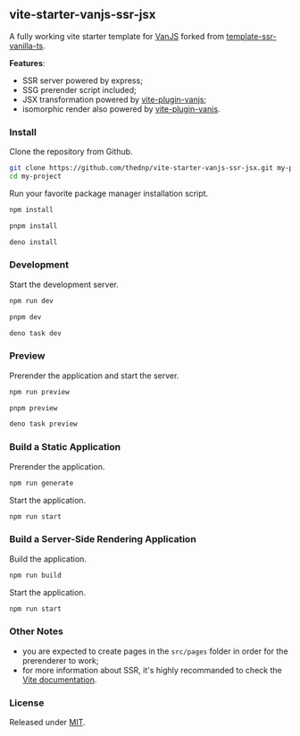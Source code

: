 ## vite-starter-vanjs-ssr-jsx
A fully working vite starter template for [VanJS](https://vanjs.org) forked from [template-ssr-vanilla-ts](https://github.com/bluwy/create-vite-extra/tree/master/template-ssr-vanilla-ts).

**Features**:
* SSR server powered by express;
* SSG prerender script included;
* JSX transformation powered by [vite-plugin-vanjs](https://github.com/thednp/vite-plugin-vanjs);
* isomorphic render also powered by [vite-plugin-vanjs](https://github.com/thednp/vite-plugin-vanjs).


### Install
Clone the repository from Github.
```bash
git clone https://github.com/thednp/vite-starter-vanjs-ssr-jsx.git my-project
cd my-project
```

Run your favorite package manager installation script.
```bash
npm install
```

```bash
pnpm install
```

```bash
deno install
```


### Development
Start the development server.
```bash
npm run dev
```

```bash
pnpm dev
```

```bash
deno task dev
```

### Preview
Prerender the application and start the server.
```bash
npm run preview
```

```bash
pnpm preview
```

```bash
deno task preview
```


### Build a Static Application
Prerender the application.
```bash
npm run generate
```

Start the application.
```bash
npm run start
```


### Build a Server-Side Rendering Application
Build the application.
```bash
npm run build
```

Start the application.
```bash
npm run start
```


### Other Notes
* you are expected to create pages in the `src/pages` folder in order for the prerenderer to work;
* for more information about SSR, it's highly recommanded to check the [Vite documentation](https://vite.dev/guide/ssr.html).



### License
Released under [MIT](LICENSE).